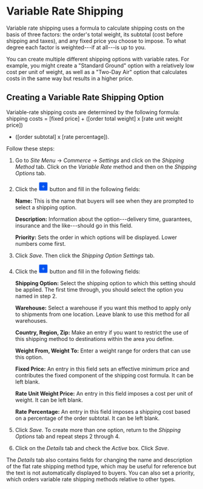 # Variable Rate Shipping [](id=variable-rate-shipping)

Variable rate shipping uses a formula to calculate shipping costs on the basis
of three factors: the order's total weight, its subtotal (cost before shipping
and taxes), and any fixed price you choose to impose. To what degree each factor
is weighted---if at all---is up to you.

You can create multiple different shipping options with variable rates. For
example, you might create a "Standard Ground" option with a relatively low cost
per unit of weight, as well as a "Two-Day Air" option that calculates costs in the
same way but results in a higher price.

## Creating a Variable Rate Shipping Option [](id=creating-a-variable-rate-shipping-option)

Variable-rate shipping costs are determined by the following formula: shipping
costs = [fixed price] + ([order total weight] x [rate unit weight price])
+ ([order subtotal] x [rate percentage]).

Follow these steps:

1.  Go to *Site Menu* &rarr; *Commerce* &rarr; *Settings* and click on the
    *Shipping Method* tab. Click on the *Variable Rate* method and then on the
    *Shipping Options* tab.

2.  Click the ![Add](../../images/icon-add.png) button and fill in the
    following fields:

    **Name:** This is the name that buyers will see when they are prompted to
    select a shipping option.

    **Description:** Information about the option---delivery time, guarantees,
    insurance and the like---should go in this field.

    **Priority:** Sets the order in which options will be displayed. Lower
    numbers come first.

3.  Click *Save*. Then click the *Shipping Option Settings* tab.

4.  Click the ![Add](../../images/icon-add.png) button and fill in the following
    fields:

    **Shipping Option:** Select the shipping option to which this setting should
    be applied. The first time through, you should select the option you named
    in step 2.

    **Warehouse:** Select a warehouse if you want this method to apply only to
    shipments from one location. Leave blank to use this method for all
    warehouses.

    **Country, Region, Zip:** Make an entry if you want to restrict the use of
    this shipping method to destinations within the area you define.

    **Weight From, Weight To:** Enter a weight range for orders that can use
    this option.

    **Fixed Price:** An entry in this field sets an effective minimum price and
    contributes the fixed component of the shipping cost formula. It can be left
    blank.

    **Rate Unit Weight Price:** An entry in this field imposes a cost per unit
    of weight. It can be left blank.

    **Rate Percentage:** An entry in this field imposes a shipping cost based on
    a percentage of the order subtotal. It can be left blank.

5.  Click *Save*. To create more than one option, return to the *Shipping
    Options* tab and repeat steps 2 through 4.

6.  Click on the *Details* tab and check the *Active* box. Click *Save*.

The *Details* tab also contains fields for changing the name and description of
the flat rate shipping method type, which may be useful for reference but the
text is not automatically displayed to buyers. You can also set a priority,
which orders variable rate shipping methods relative to other types.
